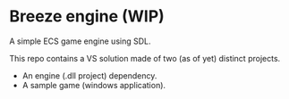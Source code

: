 # Breeze engine (WIP)
A simple ECS game engine using SDL.

This repo contains a VS solution made of two (as of yet) distinct projects.
- An engine (.dll project) dependency.
- A sample game (windows application).

